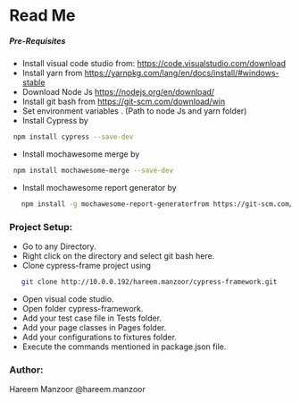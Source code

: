 # Read Me

##### Pre-Requisites
 - Install visual code studio from: https://code.visualstudio.com/download
 - Install yarn from https://yarnpkg.com/lang/en/docs/install/#windows-stable
 - Download Node Js https://nodejs.org/en/download/
 - Install git bash from https://git-scm.com/download/win
 - Set environment variables . (Path to node Js and yarn folder)
 - Install Cypress by
  ```sh
   npm install cypress --save-dev
  ```
 - Install mochawesome merge by
```sh
 npm install mochawesome-merge --save-dev
```
- Install mochawesome report generator by
```sh
   npm install -g mochawesome-report-generatorfrom https://git-scm.com/download/win
```
### Project Setup:
- Go to any Directory.
- Right click on the directory and select git bash here.
- Clone cypress-frame project using
```sh
   git clone http://10.0.0.192/hareem.manzoor/cypress-framework.git
```
  - Open visual code studio.
  - Open folder cypress-framework.
  - Add your test case file in Tests folder.
  - Add your page classes in Pages folder.
  - Add your configurations to fixtures folder.
  - Execute the commands mentioned in package.json file.

### Author:
Hareem Manzoor
@hareem.manzoor 

